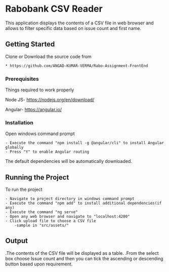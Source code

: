 # Rabobank CSV Reader
This application displays the contents of a CSV file in web browser and allows to filter specific data based on issue count and first name.

## Getting Started
Clone or Download the source code from
```bash
* https://github.com/ANGAD-KUMAR-VERMA/Rabo-Assignment-FrontEnd
```
### Prerequisites
Things required to work properly

Node JS- https://nodejs.org/en/download/

Angular- https://angular.io/

### Installation
Open windows command prompt

	- Execute the command "npm install -g @angular/cli" to install Angular globally
	- Press "Y" to enable Angular routing
The default dependencies will be automatically downloaded.

## Running the Project
To run the project

	- Navigate to project directory in windows command prompt
	- Execute the command "npm add" to install additional dependencies(if any)
	- Execute the command "ng serve"
	- Open any web browser and navigate to "localhost:4200"
	- Click upload file to choose a CSV file
		-sample in "src/assets/"
## Output
.The contents of the CSV file will be displayed as a table.
.From the select box choose Issue count and then you can tick the ascending or descending button based upon requirement.
